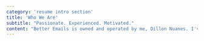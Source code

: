 ```yaml
---
category: 'resume intro section'
title: 'Who We Are'
subtitle: "Passionate. Experienced. Motivated."
content: "Better Emails is owned and operated by me, Dillon Nuanes. I've been working in email marketing my entire career with a focus on using email to realize customer goals."
---
```

